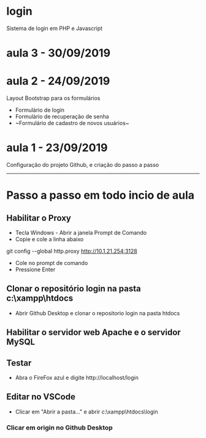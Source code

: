 # login
Sistema de login em PHP e Javascript

# aula 3 - 30/09/2019


# aula 2 - 24/09/2019
Layout Bootstrap para os formulários
  - Formulário de login
  - Formulário de recuperação de senha
  - ~Formulário de cadastro de novos usuários~

# aula 1 - 23/09/2019
Configuração do projeto Github, e criação do passo a passo

---
# Passo a passo em todo incio de aula

## Habilitar o Proxy
  - Tecla Windows - Abrir a janela Prompt de Comando
  - Copie e cole a linha abaixo

  git config --global http.proxy http://10.1.21.254:3128

  - Cole no prompt de comando
  - Pressione Enter

## Clonar o repositório **login** na pasta **c:\xampp\htdocs**
  - Abrir Github Desktop e clonar o repositorio login na pasta htdocs

## Habilitar o servidor web **Apache** e o servidor **MySQL**

## Testar
 - Abra o FireFox azul e digite http://localhost/login

## Editar no VSCode
 - Clicar em "Abrir a pasta..." e abrir c:\xampp\htdocs\login

### Clicar em origin no Github Desktop